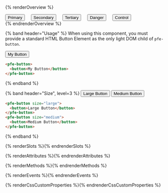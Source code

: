 <style>
.overview-buttons pfe-button {
  margin-right: 16px;
  margin-bottom: 16px;
}
</style>

{% renderOverview %}
  <div class="overview-buttons">
    <pfe-button>
      <button>Primary</button>
    </pfe-button>
    <pfe-button variant="secondary">
      <button>Secondary</button>
    </pfe-button>
    <pfe-button variant="tertiary">
      <button>Tertiary</button>
    </pfe-button>
    <pfe-button variant="danger">
      <button>Danger</button>
    </pfe-button>
    <pfe-button variant="control">
      <button>Control</button>
    </pfe-button>
  </div>
{% endrenderOverview %}

{% band header="Usage" %}
  When using this component, you must provide a standard HTML Button Element as the only light DOM child of `pfe-button`.

  <pfe-button>
    <button>My Button</button>
  </pfe-button>

  ```html
  <pfe-button>
    <button>My Button</button>
  </pfe-button>
  ```
{% endband %}

{% band header="Size", level=3 %}
  <pfe-button size="large">
    <button>Large Button</button>
  </pfe-button>
  <pfe-button size="medium">
    <button>Medium Button</button>
  </pfe-button>

  ```html
  <pfe-button size="large">
    <button>Large Button</button>
  </pfe-button>
  <pfe-button size="medium">
    <button>Medium Button</button>
  </pfe-button>
  ```
{% endband %}

{% renderSlots %}{% endrenderSlots %}

{% renderAttributes %}{% endrenderAttributes %}

{% renderMethods %}{% endrenderMethods %}

{% renderEvents %}{% endrenderEvents %}

{% renderCssCustomProperties %}{% endrenderCssCustomProperties %}
